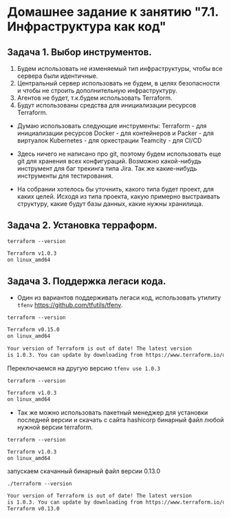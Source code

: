 # Домашнее задание к занятию "7.1. Инфраструктура как код"

## Задача 1. Выбор инструментов.

1. Будем использовать не изменяемый тип инфраструктуры, чтобы все сервера были идентичные.
2. Центральный сервер использовать не будем, в целях безопасности и чтобы не строить дополнительную инфраструктуру.
3. Агентов не будет, т.к.будем использовать Terraform.
4. Будут использованы средства для инициализации ресурсов Terraform.

- Думаю использовать следующие инструменты:
Terraform - для инициализации ресурсов
Docker - для контейнеров и Packer - для виртуалок
Kubernetes - для оркестрации
Teamcity - для CI/CD

- Здесь ничего не написано про git, поэтому будем использовать еще git
для хранения всех конфигураций. Возможно какой-нибудь инструмент для 
баг трекинга типа Jira. Так же какие-нибудь инструменты для тестирования.
  
- На собрании хотелось бы уточнить, какого типа будет проект, для каких целей.
Исходя из типа проекта, какую примерно выстраивать структуру, какие будут базы данных, какие нужны хранилища.
  
  
## Задача 2. Установка терраформ.


`terraform --version`

```bash
Terraform v1.0.3
on linux_amd64
```

## Задача 3. Поддержка легаси кода.

- Один из вариантов поддерживать легаси код, использовать утилиту `tfenv`
https://github.com/tfutils/tfenv.

`terraform --version`
```bash
Terraform v0.15.0
on linux_amd64

Your version of Terraform is out of date! The latest version
is 1.0.3. You can update by downloading from https://www.terraform.io/downloads.html
```
Переключаемся на другую версию `tfenv use 1.0.3`

`terraform --version`
```bash
Terraform v1.0.3
on linux_amd64
```

- Так же можно использовать пакетный менеджер для установки последней версии
и скачать с сайта hashicorp бинарный файл любой нужной версии terraform.
  
`terraform --version`

```bash
Terraform v1.0.3
on linux_amd64
```
запускаем скачанный бинарный файл версии 0.13.0

`./terraform --version`
```bash
Your version of Terraform is out of date! The latest version
is 1.0.3. You can update by downloading from https://www.terraform.io/downloads.html
Terraform v0.13.0
```
